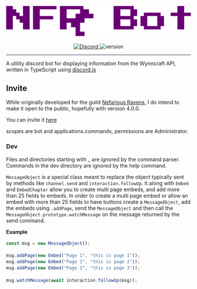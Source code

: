 
<div align="center">
	<img src="https://raw.githubusercontent.com/MikhaD/nfr-bot/main/images/nfr-bot.png">
	<br><br>
	<a href="https://discord.gg/55XKx6mPuK">
		<img alt="Discord" src="https://img.shields.io/discord/739428526431666237?label=Nefarious%20Ravens&logo=discord&logoColor=ffffff&color=5865F2">
	</a>
	<img alt="version" src="https://img.shields.io/github/package-json/v/MikhaD/nfr-bot?color=992699&logo=data%3Aimage%2Fsvg%2Bxml%3Bbase64%2CPHN2ZyB4bWxucz0iaHR0cDovL3d3dy53My5vcmcvMjAwMC9zdmciIHdpZHRoPSIzMCIgaGVpZ2h0PSIzMCIgdmlld0JveD0iMCAwIDYgNiI%2BPHBhdGggZmlsbD0iI2ZmZiIgZD0iTTMsMGwyLDBsMCwxbDEsMGwwLDFsLTIsMGwwLDFsLTEsMGwwLDJsMSwwbDAsMWwtMiwwbDAsLTJsLTEsMGwwLC0xIGwtMSwwbDAsLTFsMiwwbDAsLTFsMSwweiIvPjwvc3ZnPg%3D%3D">
</div>

---

A utility discord bot for displaying information from the Wynncraft API, written in TypeScript using [discord.js](https://github.com/discordjs/discord.js)

## Invite

While originally developed for the guild [Nefarious Ravens](https://forums.wynncraft.com/threads/%E2%9C%AE%E2%9C%AE-nefarious-ravens-lvl-76-community-warring-guild.294350/), I do intend to make it open to the public, hopefully with version 4.0.0.

You can invite it [here]()

scopes are bot and applications.commands, permissions are Administrator.

### Dev
Files and directories starting with _ are ignored by the command parser. Commands in the dev directory are ignored by the help command.

`MessageObject` is a special class meant to replace the object typically sent by methods like `channel.send` and `interaction.followUp`. It along with `Embed` and `EmbedChapter` allow you to create multi page embeds, and add more than 25 fields to embeds.
In order to create a multi page embed or allow an embed with more than 25 fields to have buttons create a `MessageObject`, add the embeds using `.addPage`, send the `MessageObject` and then call the `MessageObject.prototype.watchMessage` on the message returned by the send command.

**Example**
```javascript
const msg = new MessageObject();

msg.addPage(new Embed("Page 1", "this is page 1"));
msg.addPage(new Embed("Page 2", "this is page 2"));
msg.addPage(new Embed("Page 3", "this is page 3"));

msg.watchMessage(await interaction.followUp(msg));

```

